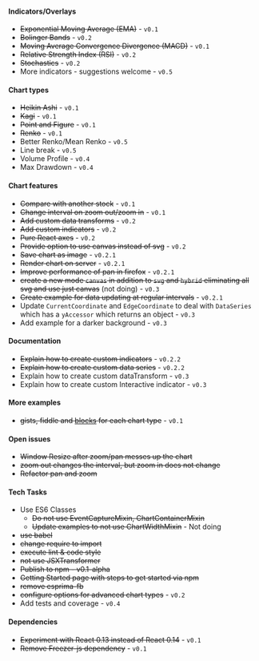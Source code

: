 

#### Indicators/Overlays

- ~~Exponential Moving Average (EMA)~~ - `v0.1`
- ~~Bolinger Bands~~ - `v0.2`
- ~~Moving Average Convergence Divergence (MACD)~~ - `v0.1`
- ~~Relative Strength Index (RSI)~~ - `v0.2`
- ~~Stochastics~~ - `v0.2`
- More indicators - suggestions welcome - `v0.5`

#### Chart types

- ~~Heikin Ashi~~ - `v0.1`
- ~~Kagi~~ - `v0.1`
- ~~Point and Figure~~ - `v0.1`
- ~~Renko~~ - `v0.1`
- Better Renko/Mean Renko - `v0.5`
- Line break - `v0.5`
- Volume Profile - `v0.4`
- Max Drawdown - `v0.4`

#### Chart features

- ~~Compare with another stock~~ - `v0.1`
- ~~Change interval on zoom out/zoom in~~ - `v0.1`
- ~~Add custom data transforms~~ - `v0.2`
- ~~Add custom indicators~~ - `v0.2`
- ~~Pure React axes~~ - `v0.2`
- ~~Provide option to use canvas instead of svg~~ - `v0.2`
- ~~Save chart as image~~ - `v0.2.1`
- ~~Render chart on server~~ - `v0.2.1`
- ~~Improve performance of pan in firefox~~ - `v0.2.1`
- ~~create a new mode `canvas` in addition to `svg` and `hybrid` eliminating all svg and use just canvas~~ (not doing) - `v0.3`
- ~~Create example for data updating at regular intervals~~ - `v0.2.1`
- Update `CurrentCoordinate` and `EdgeCoordinate` to deal with `DataSeries` which has a `yAccessor` which returns an object - `v0.3`
- Add example for a darker background - `v0.3`

#### Documentation

- ~~Explain how to create custom indicators~~ - `v0.2.2`
- ~~Explain how to create custom data series~~ - `v0.2.2`
- Explain how to create custom dataTransform - `v0.3`
- Explain how to create custom Interactive indicator - `v0.3`

#### More examples

- ~~gists, fiddle and [blocks](http://bl.ocks.org/) for each chart type~~ - `v0.1`

#### Open issues

- ~~Window Resize after zoom/pan messes up the chart~~
- ~~zoom out changes the interval, but zoom in does not change~~
- ~~Refactor pan and zoom~~

#### Tech Tasks

- Use ES6 Classes
    - ~~Do not use EventCaptureMixin, ChartContainerMixin~~
    - ~~Update examples to not use ChartWidthMixin~~ - Not doing
- ~~use babel~~
- ~~change require to import~~
- ~~execute lint & code style~~
- ~~not use JSXTransformer~~
- ~~Publish to npm - v0.1-alpha~~
- ~~Getting Started page with steps to get started via npm~~
- ~~remove esprima-fb~~
- ~~configure options for advanced chart types~~ - `v0.2`
- Add tests and coverage - `v0.4`

#### Dependencies
- ~~Experiment with React 0.13 instead of React 0.14~~ - `v0.1`
- ~~Remove Freezer-js dependency~~ - `v0.1`